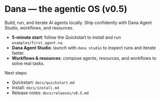 # Dana — the agentic OS (v0.5)

Build, run, and iterate AI agents locally. Ship confidently with Dana Agent Studio, workflows, and resources.

- **5‑minute start**: follow the Quickstart to install and run `examples/first_agent.na`.
- **Dana Agent Studio**: launch with `dana studio` to inspect runs and iterate faster.
- **Workflows & resources**: compose agents, resources, and workflows to solve real tasks.

Next steps:
- Quickstart: `docs/quickstart.md`
- Install: `docs/install.md`
- Release notes: `docs/releases/v0.5.md`
